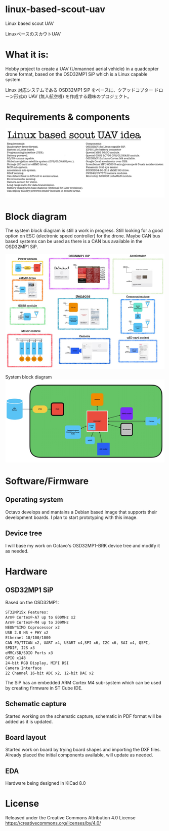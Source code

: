 # linux-based-scout-uav
 Linux based scout UAV

 LinuxベースのスカウトUAV

# What it is:
Hobby project to create a UAV (Unmanned aerial vehicle) in a quadcopter drone format, based on the OSD32MP1 SiP which is a Linux capable system. 

Linux 対応システムである OSD32MP1 SiP をベースに、クアッドコプター ドローン形式の UAV (無人航空機) を作成する趣味のプロジェクト。

# Requirements & components
![](/doc/requirements_components_v0.6.jpg.jpeg)

# Block diagram

The system block diagram is still a work in progress.
Still looking for a good option on ESC (electronic speed controller) for the drone. Maybe CAN bus based systems can be used as there is a CAN bus available in the OSD32MP1 SiP. 

![](/doc/block_diagram_v0.8.jpeg)

System block diagram
![](/doc/system_block_diagram_v0.1.jpeg)
# Software/Firmware 

## Operating system 

Octavo develops and mantains a Debian based image that supports their development boards.  I plan to start prototyping with this image. 

## Device tree

I will base my work on Octavo's OSD32MP1-BRK device tree and modify it as needed. 

# Hardware 

## OSD32MP1 SiP

Based on the OSD32MP1: 

    ST32MP15x Features:
    Arm® Cortex®-A7 up to 800MHz x2
    Arm® Cortex®-M4 up to 209MHz
    NEON™SIMD Coprocessor x2
    USB 2.0 HS + PHY x2
    Ethernet 10/100/1000
    CAN FD/TTCAN x2, UART x4, USART x4,SPI x6, I2C x6, SAI x4, QSPI, SPDIF, I2S x3
    eMMC/SD/SDIO Ports x3
    GPIO x148
    24-bit RGB Display, MIPI DSI
    Camera Interface
    22 Channel 16-bit ADC x2, 12-bit DAC x2
 
The SiP has an embedded ARM Cortex M4 sub-system which can be used by creating firmware in ST Cube IDE. 

## Schematic capture

Started working on the schematic capture, schematic in PDF format will be added as it is updated. 

## Board layout 

Started work on board by trying board shapes and importing the DXF files. Already placed the initial components available, will update as needed. 

## EDA

Hardware being designed in KiCad 8.0

# License

Released under the Creative Commons Attribution 4.0 License
https://creativecommons.org/licenses/by/4.0/
